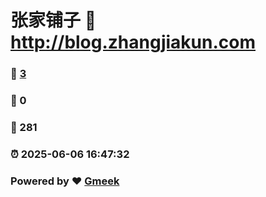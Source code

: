 # 张家铺子 :link: http://blog.zhangjiakun.com 
### :page_facing_up: [3](http://blog.zhangjiakun.com/tag.html) 
### :speech_balloon: 0 
### :hibiscus: 281 
### :alarm_clock: 2025-06-06 16:47:32 
### Powered by :heart: [Gmeek](https://github.com/Meekdai/Gmeek)

